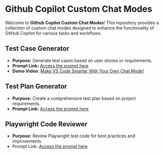 # Github Copilot Custom Chat Modes

Welcome to **Github Copilot Custom Chat Modes**! This repository provides a collection of custom chat modes designed to enhance the functionality of GitHub Copilot for various tasks and workflows.

## Test Case Generator
- **Purpose:** Generate test cases based on user stories or requirements.
- **Prompt Link:** [Access the prompt here](./test-case-generator.md)
- **Demo Video:** [Make VS Code Smarter With Your Own Chat Mode!](https://www.youtube.com/watch?v=Y_KPr6Cdsco)

## Test Plan Generator
- **Purpose:** Create a comprehensive test plan based on project requirements.
- **Prompt Link:** [Access the prompt here](./test-plan-generator.md)

## Playwright Code Reviewer
- **Purpose:** Review Playwright test code for best practices and improvements.
- Prompt Link: [Access the prompt here](./playwright-code-reviewer.md)

